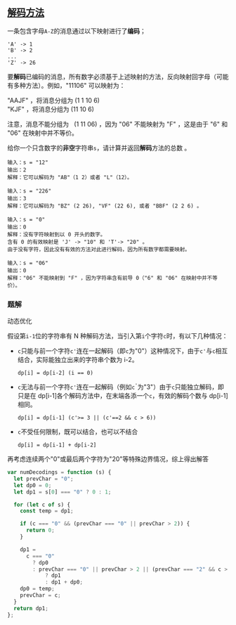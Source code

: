 <!--
 * @Description:
 * @Author: Kotori Y
 * @Date: 2021-04-30 19:59:53
 * @LastEditors: Kotori Y
 * @LastEditTime: 2021-04-30 20:26:21
 * @FilePath: \LeetCode-Code\codes\DynamicProgramming\decode-ways\README.md
 * @AuthorMail: kotori@cbdd.me
-->

## [解码方法](https://leetcode-cn.com/problems/decode-ways/)

一条包含字母<code>A-Z</code>的消息通过以下映射进行了**编码**；

```
'A' -> 1
'B' -> 2
...
'Z' -> 26
```

要**解码**已编码的消息，所有数字必须基于上述映射的方法，反向映射回字母（可能有多种方法）。例如，"11106" 可以映射为：

"AAJF" ，将消息分组为 (1 1 10 6)<br>"KJF" ，将消息分组为 (11 10 6)

注意，消息不能分组为   (1 11 06) ，因为 "06" 不能映射为 "F" ，这是由于 "6" 和 "06" 在映射中并不等价。

给你一个只含数字的**非空**字符串<code>s</code>，请计算并返回**解码**方法的总数 。

```
输入：s = "12"
输出：2
解释：它可以解码为 "AB"（1 2）或者 "L"（12）。
```

```
输入：s = "226"
输出：3
解释：它可以解码为 "BZ" (2 26), "VF" (22 6), 或者 "BBF" (2 2 6) 。
```

```
输入：s = "0"
输出：0
解释：没有字符映射到以 0 开头的数字。
含有 0 的有效映射是 'J' -> "10" 和 'T'-> "20" 。
由于没有字符，因此没有有效的方法对此进行解码，因为所有数字都需要映射。
```

```
输入：s = "06"
输出：0
解释："06" 不能映射到 "F" ，因为字符串含有前导 0（"6" 和 "06" 在映射中并不等价）。
```

### 题解

动态优化

假设第<code>i-1</code>位的字符串有 N 种解码方法，当引入第<code>i</code>个字符<code>c</code>时，有以下几种情况：

- <code>c</code>只能与前一个字符<code>c'</code>连在一起解码（即<code>c</code>为"0"）这种情况下，由于<code>c'</code>与<code>c</code>相互结合，实际能独立出来的字符串个数为 i-2。

  ```
  dp[i] = dp[i-2] (i == 0)
  ```

- <code>c</code>无法与前一个字符<code>c'</code>连在一起解码（例如<code>c<sup>'</sup></code>为"3"）由于<code>c</code>只能独立解码，即只是在 dp[i-1]各个解码方法中，在末端各添一个<code>c</code>，有效的解码个数与 dp[i-1]相同。

  ```
  dp[i] = dp[i-1] (c'>= 3 || (c'==2 && c > 6))
  ```

- <code>c</code>不受任何限制，既可以结合，也可以不结合

  ```
  dp[i] = dp[i-1] + dp[i-2]
  ```

再考虑连续两个"0"或最后两个字符为"20"等特殊边界情况，综上得出解答

```javascript
var numDecodings = function (s) {
  let prevChar = "0";
  let dp0 = 0;
  let dp1 = s[0] === "0" ? 0 : 1;

  for (let c of s) {
    const temp = dp1;

    if (c === "0" && (prevChar === "0" || prevChar > 2)) {
      return 0;
    }

    dp1 =
      c === "0"
        ? dp0
        : prevChar === "0" || prevChar > 2 || (prevChar === "2" && c > 6)
            ? dp1
            : dp1 + dp0;
    dp0 = temp;
    prevChar = c;
  }
  return dp1;
};
```
